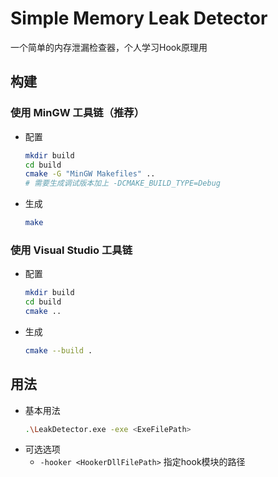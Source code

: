 # Simple Memory Leak Detector
一个简单的内存泄漏检查器，个人学习Hook原理用
## 构建
### 使用 MinGW 工具链（推荐）
- 配置
    ```bash
    mkdir build
    cd build
    cmake -G "MinGW Makefiles" ..
    # 需要生成调试版本加上 -DCMAKE_BUILD_TYPE=Debug
    ```
- 生成
    ```bash
    make
    ```

### 使用 Visual Studio 工具链
- 配置
    ```bash
    mkdir build
    cd build
    cmake ..
    ```
- 生成
    ```bash
    cmake --build .
    ```

## 用法
- 基本用法
    ```bash
    .\LeakDetector.exe -exe <ExeFilePath>
    ```
- 可选选项
    - ```-hooker <HookerDllFilePath>``` 指定hook模块的路径
    